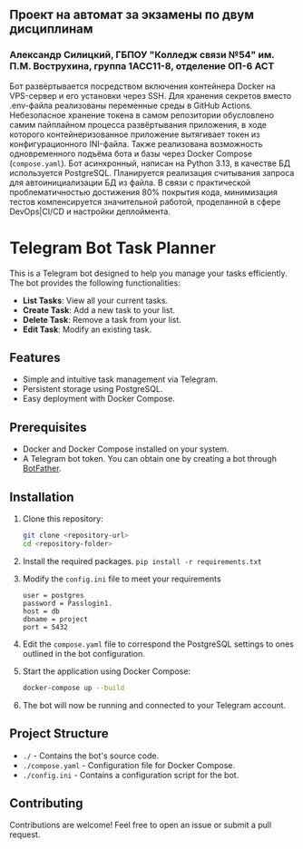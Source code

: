 ## Проект на автомат за экзамены по двум дисциплинам
### Александр Силицкий, ГБПОУ "Колледж связи №54" им. П.М. Вострухина, группа 1АСС11-8, отделение ОП-6 АСТ
Бот развёртывается посредством включения контейнера Docker на VPS-сервер и его установки через SSH. Для хранения секретов вместо .env-файла реализованы переменные среды в GitHub Actions. Небезопасное хранение токена в самом репозитории обусловлено самим пайплайном процесса развёртывания приложения, в ходе которого контейнеризованное приложение вытягивает токен из конфигурационного INI-файла. Также реализована возможность одновременного подъёма бота и базы через Docker Compose (`compose.yaml`). Бот асинхронный, написан на Python 3.13, в качестве БД используется PostgreSQL. Планируется реализация считывания запроса для автоинициализации БД из файла. В связи с практической проблематичностью достижения 80% покрытия кода, минимизация тестов компенсируется значительной работой, проделанной в сфере DevOps|CI/CD и настройки деплоймента.

# Telegram Bot Task Planner

This is a Telegram bot designed to help you manage your tasks efficiently. The bot provides the following functionalities:

- **List Tasks**: View all your current tasks.
- **Create Task**: Add a new task to your list.
- **Delete Task**: Remove a task from your list.
- **Edit Task**: Modify an existing task.

## Features

- Simple and intuitive task management via Telegram.
- Persistent storage using PostgreSQL.
- Easy deployment with Docker Compose.

## Prerequisites

- Docker and Docker Compose installed on your system.
- A Telegram bot token. You can obtain one by creating a bot through [BotFather](https://core.telegram.org/bots#botfather).

## Installation

1. Clone this repository:
    ```bash
    git clone <repository-url>
    cd <repository-folder>
    ```

2. Install the required packages.
    ```pip install -r requirements.txt```

3. Modify the `config.ini` file to meet your requirements
    ```[database]
    user = postgres
    password = Passlogin1.
    host = db
    dbname = project
    port = 5432
    ```

4. Edit the `compose.yaml` file to correspond the PostgreSQL settings to ones outlined in the bot configuration.

5. Start the application using Docker Compose:
    ```bash
    docker-compose up --build
    ```

6. The bot will now be running and connected to your Telegram account.

## Project Structure

- `./` - Contains the bot's source code.
- `./compose.yaml` - Configuration file for Docker Compose.
- `./config.ini` - Contains a configuration script for the bot.

## Contributing

Contributions are welcome! Feel free to open an issue or submit a pull request.
